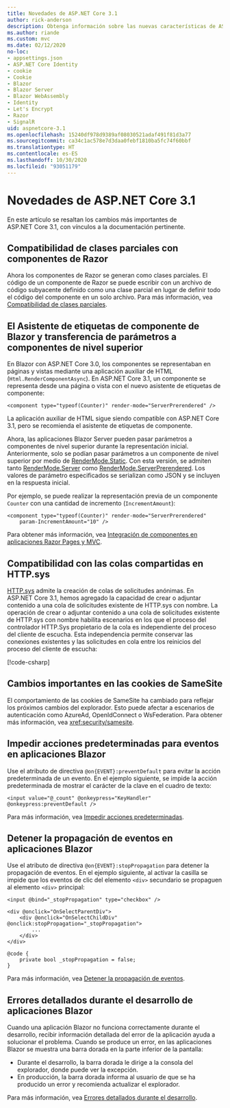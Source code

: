 ```yaml
---
title: Novedades de ASP.NET Core 3.1
author: rick-anderson
description: Obtenga información sobre las nuevas características de ASP.NET Core 3.1.
ms.author: riande
ms.custom: mvc
ms.date: 02/12/2020
no-loc:
- appsettings.json
- ASP.NET Core Identity
- cookie
- Cookie
- Blazor
- Blazor Server
- Blazor WebAssembly
- Identity
- Let's Encrypt
- Razor
- SignalR
uid: aspnetcore-3.1
ms.openlocfilehash: 15240df978d9389af08030521adaf491f81d3a77
ms.sourcegitcommit: ca34c1ac578e7d3daa0febf1810ba5fc74f60bbf
ms.translationtype: HT
ms.contentlocale: es-ES
ms.lasthandoff: 10/30/2020
ms.locfileid: "93051179"
---
```

# <a name="whats-new-in-aspnet-core-31"></a>Novedades de ASP.NET Core 3.1

En este artículo se resaltan los cambios más importantes de ASP.NET Core 3.1, con vínculos a la documentación pertinente.

## <a name="partial-class-support-for-no-locrazor-components"></a>Compatibilidad de clases parciales con componentes de Razor

Ahora los componentes de Razor se generan como clases parciales. El código de un componente de Razor se puede escribir con un archivo de código subyacente definido como una clase parcial en lugar de definir todo el código del componente en un solo archivo. Para más información, vea [Compatibilidad de clases parciales](xref:blazor/components/index#partial-class-support).

## <a name="no-locblazor-component-tag-helper-and-pass-parameters-to-top-level-components"></a>El Asistente de etiquetas de componente de Blazor y transferencia de parámetros a componentes de nivel superior

En Blazor con ASP.NET Core 3.0, los componentes se representaban en páginas y vistas mediante una aplicación auxiliar de HTML (`Html.RenderComponentAsync`). En ASP.NET Core 3.1, un componente se representa desde una página o vista con el nuevo asistente de etiquetas de componente:

```cshtml
<component type="typeof(Counter)" render-mode="ServerPrerendered" />
```

La aplicación auxiliar de HTML sigue siendo compatible con ASP.NET Core 3.1, pero se recomienda el asistente de etiquetas de componente.

Ahora, las aplicaciones Blazor Server pueden pasar parámetros a componentes de nivel superior durante la representación inicial. Anteriormente, solo se podían pasar parámetros a un componente de nivel superior por medio de [RenderMode.Static](xref:Microsoft.AspNetCore.Mvc.Rendering.RenderMode.Static). Con esta versión, se admiten tanto [RenderMode.Server](xref:Microsoft.AspNetCore.Mvc.Rendering.RenderMode.Server) como [RenderMode.ServerPrerendered](xref:Microsoft.AspNetCore.Mvc.Rendering.RenderMode.ServerPrerendered). Los valores de parámetro especificados se serializan como JSON y se incluyen en la respuesta inicial.

Por ejemplo, se puede realizar la representación previa de un componente `Counter` con una cantidad de incremento (`IncrementAmount`):

```cshtml
<component type="typeof(Counter)" render-mode="ServerPrerendered" 
    param-IncrementAmount="10" />
```

Para obtener más información, vea [Integración de componentes en aplicaciones Razor Pages y MVC](xref:blazor/components/integrate-components-into-razor-pages-and-mvc-apps).

## <a name="support-for-shared-queues-in-httpsys"></a>Compatibilidad con las colas compartidas en HTTP.sys

[HTTP.sys](xref:fundamentals/servers/httpsys) admite la creación de colas de solicitudes anónimas. En ASP.NET Core 3.1, hemos agregado la capacidad de crear o adjuntar contenido a una cola de solicitudes existente de HTTP.sys con nombre. La operación de crear o adjuntar contenido a una cola de solicitudes existente de HTTP.sys con nombre habilita escenarios en los que el proceso del controlador HTTP.Sys propietario de la cola es independiente del proceso del cliente de escucha. Esta independencia permite conservar las conexiones existentes y las solicitudes en cola entre los reinicios del proceso del cliente de escucha:

[!code-csharp[](sample/Program.cs?name=snippet)]

## <a name="breaking-changes-for-samesite-no-loccookies"></a>Cambios importantes en las cookies de SameSite

El comportamiento de las cookies de SameSite ha cambiado para reflejar los próximos cambios del explorador. Esto puede afectar a escenarios de autenticación como AzureAd, OpenIdConnect o WsFederation. Para obtener más información, vea <xref:security/samesite>.

## <a name="prevent-default-actions-for-events-in-no-locblazor-apps"></a>Impedir acciones predeterminadas para eventos en aplicaciones Blazor

Use el atributo de directiva `@on{EVENT}:preventDefault` para evitar la acción predeterminada de un evento. En el ejemplo siguiente, se impide la acción predeterminada de mostrar el carácter de la clave en el cuadro de texto:

```razor
<input value="@_count" @onkeypress="KeyHandler" @onkeypress:preventDefault />
```

Para más información, vea [Impedir acciones predeterminadas](xref:blazor/components/event-handling#prevent-default-actions).

## <a name="stop-event-propagation-in-no-locblazor-apps"></a>Detener la propagación de eventos en aplicaciones Blazor

Use el atributo de directiva `@on{EVENT}:stopPropagation` para detener la propagación de eventos. En el ejemplo siguiente, al activar la casilla se impide que los eventos de clic del elemento `<div>` secundario se propaguen al elemento `<div>` principal:

```razor
<input @bind="_stopPropagation" type="checkbox" />

<div @onclick="OnSelectParentDiv">
    <div @onclick="OnSelectChildDiv" @onclick:stopPropagation="_stopPropagation">
        ...
    </div>
</div>

@code {
    private bool _stopPropagation = false;
}
```

Para más información, vea [Detener la propagación de eventos](xref:blazor/components/event-handling#stop-event-propagation).

## <a name="detailed-errors-during-no-locblazor-app-development"></a>Errores detallados durante el desarrollo de aplicaciones Blazor

Cuando una aplicación Blazor no funciona correctamente durante el desarrollo, recibir información detallada del error de la aplicación ayuda a solucionar el problema. Cuando se produce un error, en las aplicaciones Blazor se muestra una barra dorada en la parte inferior de la pantalla:

* Durante el desarrollo, la barra dorada le dirige a la consola del explorador, donde puede ver la excepción.
* En producción, la barra dorada informa al usuario de que se ha producido un error y recomienda actualizar el explorador.

Para más información, vea [Errores detallados durante el desarrollo](xref:blazor/fundamentals/handle-errors#detailed-errors-during-development).
